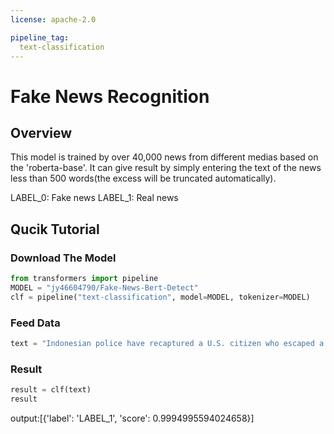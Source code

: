 ```yaml
---
license: apache-2.0

pipeline_tag:
  text-classification
---
```


  


# Fake News Recognition

## Overview

This model is trained by over 40,000 news from different medias based on the 'roberta-base'. It can give result by simply entering the text of the news less than 500 words(the excess will be truncated automatically).

LABEL_0: Fake news
LABEL_1: Real news

## Qucik Tutorial

### Download The Model

```python
from transformers import pipeline
MODEL = "jy46604790/Fake-News-Bert-Detect"
clf = pipeline("text-classification", model=MODEL, tokenizer=MODEL)
```

### Feed Data

```python
text = "Indonesian police have recaptured a U.S. citizen who escaped a week ago from an overcrowded prison on the holiday island of Bali, the jail s second breakout of foreign inmates this year.  Cristian Beasley from California was rearrested on Sunday, Badung Police chief Yudith Satria Hananta said, without providing further details.  Beasley was a suspect in crimes related to narcotics but had not been sentenced when he escaped from Kerobokan prison in Bali last week. The 32-year-old is believed to have cut through bars in the ceiling of his cell before scaling a perimeter wall of the prison in an area being refurbished. The Kerobokan prison, about 10 km (six miles) from the main tourist beaches in the Kuta area, often holds foreigners facing drug-related charges. Representatives of Beasley could not immediately be reached for comment. In June, an Australian, a Bulgarian, an Indian and a Malaysian tunneled to freedom about 12 meters (13 yards) under Kerobokan prison s walls. The Indian and the Bulgarian were caught soon after in neighboring East Timor, but Australian Shaun Edward Davidson and Malaysian Tee Kok King remain at large. Davidson has taunted authorities by saying he was enjoying life in various parts of the world, in purported posts on Facebook.  Kerobokan has housed a number of well-known foreign drug convicts, including Australian Schappelle Corby, whose 12-1/2-year sentence for marijuana smuggling got huge media attention."
```

### Result

```python
result = clf(text)
result
```

output:[{'label': 'LABEL_1', 'score': 0.9994995594024658}]